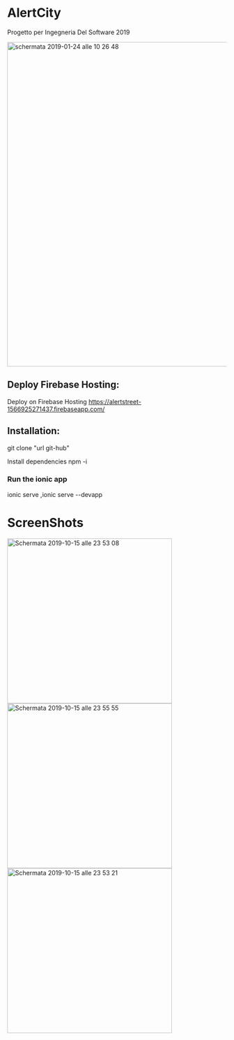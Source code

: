# AlertCity
Progetto per Ingegneria Del Software 2019 

<img width="744" alt="schermata 2019-01-24 alle 10 26 48" src="">


## Deploy Firebase Hosting:
Deploy on Firebase Hosting https://alertstreet-1566925271437.firebaseapp.com/

## Installation:
git clone "url git-hub"

Install dependencies npm -i


### Run the ionic app

 ionic serve ,ionic serve --devapp


# ScreenShots

<img width="378" alt="Schermata 2019-10-15 alle 23 53 08" src="https://user-images.githubusercontent.com/25299965/66873475-d47cbe80-efa8-11e9-8d83-ffe8080f6f3f.png">

<img width="378" alt="Schermata 2019-10-15 alle 23 55 55" src="https://user-images.githubusercontent.com/25299965/66873577-05f58a00-efa9-11e9-96b0-e7255e2378de.png">

<img width="378" alt="Schermata 2019-10-15 alle 23 53 21" src="https://user-images.githubusercontent.com/25299965/66873543-fa09c800-efa8-11e9-90a5-958e8a9a2d41.png">
